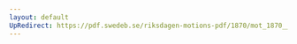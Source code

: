 ```yaml
---
layout: default
UpRedirect: https://pdf.swedeb.se/riksdagen-motions-pdf/1870/mot_1870__ak__00146/mot_1870__ak__00146_002.pdf
---
```

